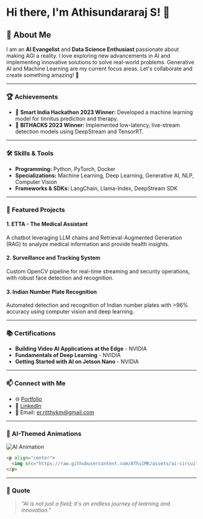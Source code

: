 # Hi there, I'm Athisundararaj S! 👋

## 🚀 About Me
I am an **AI Evangelist** and **Data Science Enthusiast** passionate about making AGI a reality. I love exploring new advancements in AI and implementing innovative solutions to solve real-world problems. Generative AI and Machine Learning are my current focus areas. Let's collaborate and create something amazing! 🌟

---

### 🏆 Achievements
- 🥇 **Smart India Hackathon 2023 Winner:** Developed a machine learning model for tinnitus prediction and therapy.
- 🥇 **BITHACKS 2023 Winner:** Implemented low-latency, live-stream detection models using DeepStream and TensorRT.

---

### 🛠️ Skills & Tools
- **Programming:** Python, PyTorch, Docker
- **Specializations:** Machine Learning, Deep Learning, Generative AI, NLP, Computer Vision
- **Frameworks & SDKs:** LangChain, Llama-Index, DeepStream SDK

---

### 🌟 Featured Projects

#### **1. ETTA - The Medical Assistant**
A chatbot leveraging LLM chains and Retrieval-Augmented Generation (RAG) to analyze medical information and provide health insights.

#### **2. Surveillance and Tracking System**
Custom OpenCV pipeline for real-time streaming and security operations, with robust face detection and recognition.

#### **3. Indian Number Plate Recognition**
Automated detection and recognition of Indian number plates with >96% accuracy using computer vision and deep learning.

---

### 📚 Certifications
- **Building Video AI Applications at the Edge** - NVIDIA
- **Fundamentals of Deep Learning** - NVIDIA
- **Getting Started with AI on Jetson Nano** - NVIDIA

---

### 📫 Connect with Me
- 🌐 [Portfolio](https://github.com/AThiCMK)
- 💼 [LinkedIn](https://www.linkedin.com/in/athisundararaj-s/)
- 📧 Email: er.ritthykm@gmail.com

---

### 🌌 AI-Themed Animations
![AI Animation](https://raw.githubusercontent.com/AThiCMK/assets/ai-animation.gif)

```html
<p align="center">
  <img src="https://raw.githubusercontent.com/AThiCMK/assets/ai-circuit.gif" alt="AI-themed circuit animation" width="500"/>
</p>
```

---

### 🖖 Quote
> *"AI is not just a field; it's an endless journey of learning and innovation."*
